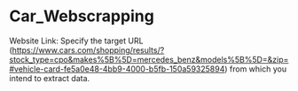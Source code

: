 # Car_Webscrapping

Website Link: Specify the target URL (https://www.cars.com/shopping/results/?stock_type=cpo&makes%5B%5D=mercedes_benz&models%5B%5D=&zip=#vehicle-card-fe5a0e48-4bb9-4000-b5fb-150a59325894) from which you intend to extract data.

